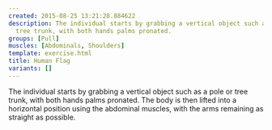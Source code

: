 ```yaml
---
created: 2015-08-25 13:21:28.884622
description: The individual starts by grabbing a vertical object such as a pole or
  tree trunk, with both hands palms pronated.
groups: [Pull]
muscles: [Abdominals, Shoulders]
template: exercise.html
title: Human Flag
variants: []
---
```

The individual starts by grabbing a vertical object such as a pole or tree trunk, with both hands palms pronated. The body is then lifted into a horizontal position using the abdominal muscles, with the arms remaining as straight as possible.
